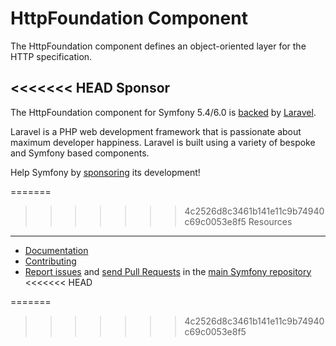 HttpFoundation Component
========================

The HttpFoundation component defines an object-oriented layer for the HTTP
specification.

<<<<<<< HEAD
Sponsor
-------

The HttpFoundation component for Symfony 5.4/6.0 is [backed][1] by [Laravel][2].

Laravel is a PHP web development framework that is passionate about maximum developer
happiness. Laravel is built using a variety of bespoke and Symfony based components.

Help Symfony by [sponsoring][3] its development!

=======
>>>>>>> 4c2526d8c3461b141e11c9b74940c69c0053e8f5
Resources
---------

 * [Documentation](https://symfony.com/doc/current/components/http_foundation.html)
 * [Contributing](https://symfony.com/doc/current/contributing/index.html)
 * [Report issues](https://github.com/symfony/symfony/issues) and
   [send Pull Requests](https://github.com/symfony/symfony/pulls)
   in the [main Symfony repository](https://github.com/symfony/symfony)
<<<<<<< HEAD

[1]: https://symfony.com/backers
[2]: https://laravel.com/
[3]: https://symfony.com/sponsor
=======
>>>>>>> 4c2526d8c3461b141e11c9b74940c69c0053e8f5
